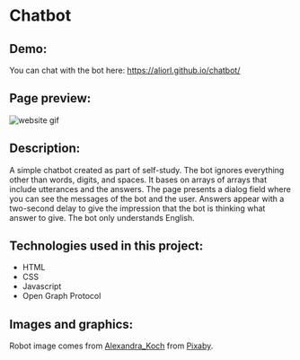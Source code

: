 # Chatbot
## Demo:
You can chat with the bot here: https://aliorl.github.io/chatbot/
## Page preview:
![website gif](https://media.giphy.com/media/v1.Y2lkPTc5MGI3NjExYmY2ODM1ZTdmYTY1ZTJmOTk1MTM1ZGUyYjU2MjA2NjhhYjEzMWUyMyZlcD12MV9pbnRlcm5hbF9naWZzX2dpZklkJmN0PWc/x8L5NHPIHrQW7DNYiL/giphy.gif)

## Description:
A simple chatbot created as part of self-study. The bot ignores everything other than words, digits, and spaces. It bases on arrays of arrays that include utterances and the answers. The page presents a dialog field where you can see the messages of the bot and the user. Answers appear with a two-second delay to give the impression that the bot is thinking what answer to give. The bot only understands English.

## Technologies used in this project:
- HTML
- CSS
- Javascript
- Open Graph Protocol

## Images and graphics:
Robot image comes from [Alexandra_Koch](https://pixabay.com/pl/users/alexandra_koch-621802/?utm_source=link-attribution&amp;utm_medium=referral&amp;utm_campaign=image&amp;utm_content=7720802) from [Pixaby](https://pixabay.com/pl/users/alexandra_koch-621802/?utm_source=link-attribution&amp;utm_medium=referral&amp;utm_campaign=image&amp;utm_content=7720802).
